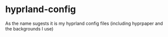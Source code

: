 # hyprland-config
As the name sugests it is my hyprland config files (including hyprpaper and the backgrounds I use)
